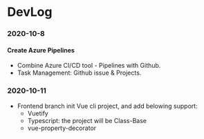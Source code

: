 # DevLog

### 2020-10-8
#### Create Azure Pipelines
- Combine Azure CI/CD tool - Pipelines with Github.
- Task Management: Github issue & Projects.

### 2020-10-11
- Frontend branch init Vue cli project, and add belowing support:
    - Vuetify
    - Typescript: the project will be Class-Base
    - vue-property-decorator